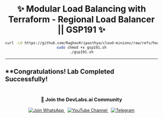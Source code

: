 
<h1 align="center">
✨  Modular Load Balancing with Terraform - Regional Load Balancer || GSP191 ✨
</h1>

<div align="center">



```bash
curl -LO https://github.com/RaghavKripasthya/cloud-minions/raw/refs/heads/main/Modular%20Load%20Balancing%20with%20Terraform%20-%20Regional%20Load%20Balancer/gsp191.sh
sudo chmod +x gsp191.sh
./gsp191.sh
```

</div>

---

## **Congratulations! Lab Completed Successfully! 
<div align="center" style="padding: 5px;">
  <h3>📱 Join the DevLabs.ai Community</h3>
  
  <a href="https://chat.whatsapp.com/BeGG0HXiM469i3WFMgm4qs">
    <img src="https://img.shields.io/badge/Join_WhatsApp-25D366?style=for-the-badge&logo=whatsapp&logoColor=white" alt="Join WhatsApp">
  </a>
  &nbsp;
  <a href="https://www.youtube.com/channel/UCVFPYmP2CZvVmICxw7YHT8A">
    <img src="https://img.shields.io/badge/Subscribe-Devlabs%20ai-FF0000?style=for-the-badge&logo=youtube&logoColor=white" alt="YouTube Channel">
  </a>
  &nbsp;
  <a href="https://t.me/DevLabsai">
    <img src="https://img.shields.io/badge/DevLabsai-chats%20&Updates-0077B5?style=for-the-badge&logo=Telegram&logoColor=white" alt="Telegram">
</a>


</div>


